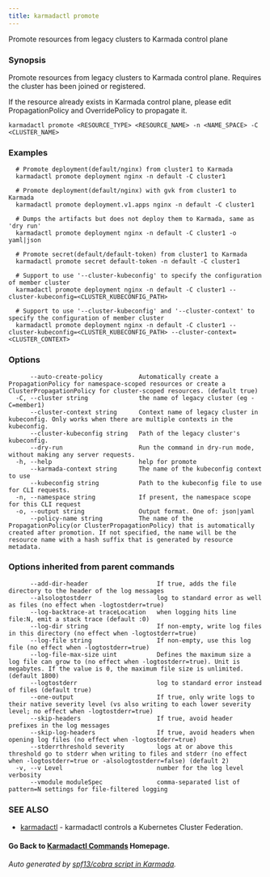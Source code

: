 ```yaml
---
title: karmadactl promote
---
```


Promote resources from legacy clusters to Karmada control plane

### Synopsis

Promote resources from legacy clusters to Karmada control plane. Requires the cluster has been joined or registered.

 If the resource already exists in Karmada control plane, please edit PropagationPolicy and OverridePolicy to propagate it.

```
karmadactl promote <RESOURCE_TYPE> <RESOURCE_NAME> -n <NAME_SPACE> -C <CLUSTER_NAME>
```

### Examples

```
  # Promote deployment(default/nginx) from cluster1 to Karmada
  karmadactl promote deployment nginx -n default -C cluster1
  
  # Promote deployment(default/nginx) with gvk from cluster1 to Karmada
  karmadactl promote deployment.v1.apps nginx -n default -C cluster1
  
  # Dumps the artifacts but does not deploy them to Karmada, same as 'dry run'
  karmadactl promote deployment nginx -n default -C cluster1 -o yaml|json
  
  # Promote secret(default/default-token) from cluster1 to Karmada
  karmadactl promote secret default-token -n default -C cluster1
  
  # Support to use '--cluster-kubeconfig' to specify the configuration of member cluster
  karmadactl promote deployment nginx -n default -C cluster1 --cluster-kubeconfig=<CLUSTER_KUBECONFIG_PATH>
  
  # Support to use '--cluster-kubeconfig' and '--cluster-context' to specify the configuration of member cluster
  karmadactl promote deployment nginx -n default -C cluster1 --cluster-kubeconfig=<CLUSTER_KUBECONFIG_PATH> --cluster-context=<CLUSTER_CONTEXT>
```

### Options

```
      --auto-create-policy          Automatically create a PropagationPolicy for namespace-scoped resources or create a ClusterPropagationPolicy for cluster-scoped resources. (default true)
  -C, --cluster string              the name of legacy cluster (eg -C=member1)
      --cluster-context string      Context name of legacy cluster in kubeconfig. Only works when there are multiple contexts in the kubeconfig.
      --cluster-kubeconfig string   Path of the legacy cluster's kubeconfig.
      --dry-run                     Run the command in dry-run mode, without making any server requests.
  -h, --help                        help for promote
      --karmada-context string      The name of the kubeconfig context to use
      --kubeconfig string           Path to the kubeconfig file to use for CLI requests.
  -n, --namespace string            If present, the namespace scope for this CLI request
  -o, --output string               Output format. One of: json|yaml
      --policy-name string          The name of the PropagationPolicy(or ClusterPropagationPolicy) that is automatically created after promotion. If not specified, the name will be the resource name with a hash suffix that is generated by resource metadata.
```

### Options inherited from parent commands

```
      --add-dir-header                   If true, adds the file directory to the header of the log messages
      --alsologtostderr                  log to standard error as well as files (no effect when -logtostderr=true)
      --log-backtrace-at traceLocation   when logging hits line file:N, emit a stack trace (default :0)
      --log-dir string                   If non-empty, write log files in this directory (no effect when -logtostderr=true)
      --log-file string                  If non-empty, use this log file (no effect when -logtostderr=true)
      --log-file-max-size uint           Defines the maximum size a log file can grow to (no effect when -logtostderr=true). Unit is megabytes. If the value is 0, the maximum file size is unlimited. (default 1800)
      --logtostderr                      log to standard error instead of files (default true)
      --one-output                       If true, only write logs to their native severity level (vs also writing to each lower severity level; no effect when -logtostderr=true)
      --skip-headers                     If true, avoid header prefixes in the log messages
      --skip-log-headers                 If true, avoid headers when opening log files (no effect when -logtostderr=true)
      --stderrthreshold severity         logs at or above this threshold go to stderr when writing to files and stderr (no effect when -logtostderr=true or -alsologtostderr=false) (default 2)
  -v, --v Level                          number for the log level verbosity
      --vmodule moduleSpec               comma-separated list of pattern=N settings for file-filtered logging
```

### SEE ALSO

* [karmadactl](karmadactl.md)	 - karmadactl controls a Kubernetes Cluster Federation.

#### Go Back to [Karmadactl Commands](karmadactl_index.md) Homepage.


###### Auto generated by [spf13/cobra script in Karmada](https://github.com/karmada-io/karmada/tree/master/hack/tools/genkarmadactldocs).